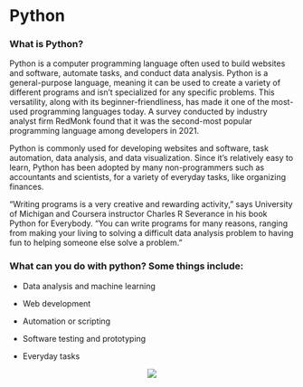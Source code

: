 # Python
### What is Python?

Python is a computer programming language often used to build websites and software, automate tasks, and conduct data analysis. Python is a general-purpose language, meaning it can be used to create a variety of different programs and isn’t specialized for any specific problems. This versatility, along with its beginner-friendliness, has made it one of the most-used programming languages today. A survey conducted by industry analyst firm RedMonk found that it was the second-most popular programming language among developers in 2021.

Python is commonly used for developing websites and software, task automation, data analysis, and data visualization. Since it’s relatively easy to learn, Python has been adopted by many non-programmers such as accountants and scientists, for a variety of everyday tasks, like organizing finances.

“Writing programs is a very creative and rewarding activity,” says University of Michigan and Coursera instructor Charles R Severance in his book Python for Everybody. “You can write programs for many reasons, ranging from making your living to solving a difficult data analysis problem to having fun to helping someone else solve a problem.”

### What can you do with python? Some things include:

* Data analysis and machine learning

* Web development

* Automation or scripting

* Software testing and prototyping

* Everyday tasks

<p align="center">
  <img src="https://readme-typing-svg.herokuapp.com?center=true&width=380&lines=Thanks+For+Visiting+My+Repository;5%2B+years+of+coding+experience;Always+learning+new+things">
</p>